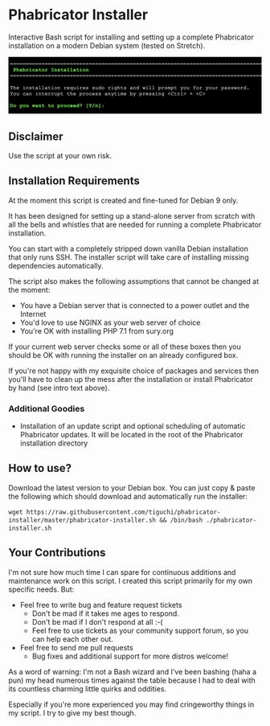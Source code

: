 # Phabricator Installer
Interactive Bash script for installing and setting up a complete Phabricator installation on a modern Debian system (tested on Stretch).

![Screenshot](doc/screenshot1.png?raw=true)

## Disclaimer
Use the script at your own risk.

## Installation Requirements
At the moment this script is created and fine-tuned for Debian 9 only.

It has been designed for setting up a stand-alone server from scratch with all the bells and whistles that are needed for running a complete Phabricator installation.

You can start with a completely stripped down vanilla Debian installation that only runs SSH. The installer script will take care of installing missing dependencies automatically.

The script also makes the following assumptions that cannot be changed at the moment:

- You have a Debian server that is connected to a power outlet and the Internet
- You'd love to use NGINX as your web server of choice
- You're OK with installing PHP 7.1 from sury.org

If your current web server checks some or all of these boxes then you should be OK with running the installer on an already configured box.

If you're not happy with my exquisite choice of packages and services then you'll have to clean up the mess after the installation or install Phabricator by hand (see intro text above).

### Additional Goodies
- Installation of an update script and optional scheduling of automatic Phabricator updates. It will be located in the root of the Phabricator installation directory

## How to use?
Download the latest version to your Debian box. You can just copy & paste the following which should download and automatically run the installer:

```
wget https://raw.githubusercontent.com/tiguchi/phabricator-installer/master/phabricator-installer.sh && /bin/bash ./phabricator-installer.sh
```


## Your Contributions
I'm not sure how much time I can spare for continuous additions and maintenance work on this script. I created this script primarily for my own specific needs. But:

- Feel free to write bug and feature request tickets
	- Don't be mad if it takes me ages to respond.
	- Don't be mad if I don't respond at all :-(
	- Feel free to use tickets as your community support forum, so you can help each other out.
- Feel free to send me pull requests
	- Bug fixes and additional support for more distros welcome!

As a word of warning: I'm not a Bash wizard and I've been bashing (haha a pun) my head numerous times against the table because I had to deal with its countless charming little quirks and oddities. 

Especially if you're more experienced you may find cringeworthy things in my script. I try to give my best though.
